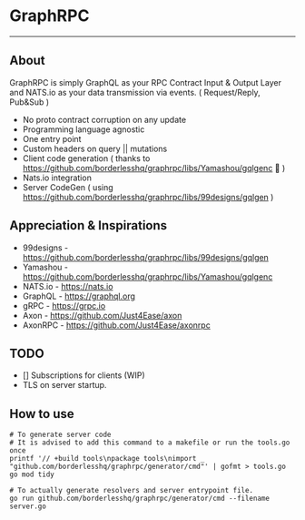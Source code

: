 # GraphRPC

----

## About

GraphRPC is simply GraphQL as your RPC Contract Input & Output Layer and NATS.io as your data transmission via events. (
Request/Reply, Pub&Sub )

- No proto contract corruption on any update
- Programming language agnostic
- One entry point
- Custom headers on query || mutations
- Client code generation ( thanks to https://github.com/borderlesshq/graphrpc/libs/Yamashou/gqlgenc 🚀 )
- Nats.io integration
- Server CodeGen ( using https://github.com/borderlesshq/graphrpc/libs/99designs/gqlgen )

## Appreciation & Inspirations

- 99designs - https://github.com/borderlesshq/graphrpc/libs/99designs/gqlgen
- Yamashou - https://github.com/borderlesshq/graphrpc/libs/Yamashou/gqlgenc
- NATS.io - https://nats.io
- GraphQL - https://graphql.org
- gRPC - https://grpc.io
- Axon - https://github.com/Just4Ease/axon
- AxonRPC - https://github.com/Just4Ease/axonrpc

## TODO

- [] Subscriptions for clients (WIP)
- TLS on server startup.

## How to use

```shell script
# To generate server code
# It is advised to add this command to a makefile or run the tools.go once 
printf '// +build tools\npackage tools\nimport _ "github.com/borderlesshq/graphrpc/generator/cmd"' | gofmt > tools.go
go mod tidy

# To actually generate resolvers and server entrypoint file.
go run github.com/borderlesshq/graphrpc/generator/cmd --filename server.go
```